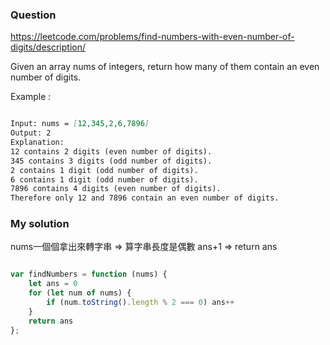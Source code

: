 ### Question

https://leetcode.com/problems/find-numbers-with-even-number-of-digits/description/

Given an array nums of integers, return how many of them contain an even number of digits.

Example :

```md

Input: nums = [12,345,2,6,7896]
Output: 2
Explanation: 
12 contains 2 digits (even number of digits). 
345 contains 3 digits (odd number of digits). 
2 contains 1 digit (odd number of digits). 
6 contains 1 digit (odd number of digits). 
7896 contains 4 digits (even number of digits). 
Therefore only 12 and 7896 contain an even number of digits.

```

### My solution

nums一個個拿出來轉字串 => 算字串長度是偶數 ans+1 => return ans

```js

var findNumbers = function (nums) {
    let ans = 0
    for (let num of nums) {
        if (num.toString().length % 2 === 0) ans++
    }
    return ans
};

```
